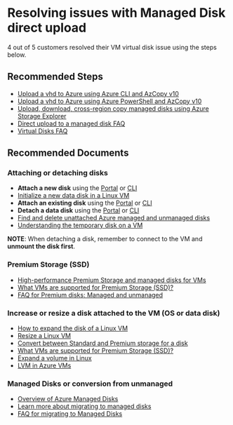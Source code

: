 <properties
	pageTitle="Resolving issues with Virtual Disk Management Direct Upload"
	description="Resolving issues with Virtual Disk Management Direct Upload"
	service="microsoft.compute"
	resource="virtualmachines"
	authors="timbasham"
	ms.author="tibasham"
	displayOrder=""
	selfHelpType="generic"
	supportTopicIds="32641057"
	resourceTags=""
	productPesIds="15571,15797,16470,16454"
	cloudEnvironments="public"
	articleId="compute-virtualdiskmgmt-directupload-linux"
/>

# Resolving issues with Managed Disk direct upload

4 out of 5 customers resolved their VM virtual disk issue using the steps below.

## **Recommended Steps**

* [Upload a vhd to Azure using Azure CLI and AzCopy v10](https://docs.microsoft.com/azure/virtual-machines/linux/disks-upload-vhd-to-managed-disk-cli)<br>
* [Upload a vhd to Azure using Azure PowerShell and AzCopy v10](https://docs.microsoft.com/azure/virtual-machines/windows/disks-upload-vhd-to-managed-disk-powershell)<br>
* [Upload, download, cross-region copy managed disks using Azure Storage Explorer](https://docs.microsoft.com/azure/virtual-machines/windows/disks-use-storage-explorer-managed-disks)
* [Direct upload to a managed disk FAQ](https://docs.microsoft.com/azure/virtual-machines/windows/faq-for-disks#uploading-to-a-managed-disk)<br>
* [Virtual Disks FAQ](https://docs.microsoft.com/azure/virtual-machines/windows/faq-for-disks)<br>

## **Recommended Documents**

### Attaching or detaching disks

* **Attach a new disk** using the [Portal](https://docs.microsoft.com/azure/virtual-machines/linux/attach-disk-portal#attach-a-new-disk) or [CLI](https://docs.microsoft.com/azure/virtual-machines/linux/add-disk#attach-a-new-disk-to-a-vm)<br>
* [Initialize a new data disk in a Linux VM](https://docs.microsoft.com/azure/virtual-machines/linux/attach-disk-portal#connect-to-the-linux-vm-to-mount-the-new-disk)<br>
* **Attach an existing disk** using the [Portal](https://docs.microsoft.com/azure/virtual-machines/linux/attach-disk-portal#attach-an-existing-disk) or [CLI](https://docs.microsoft.com/azure/virtual-machines/linux/add-disk#attach-an-existing-disk)<br>
* **Detach a data disk** using the [Portal](https://docs.microsoft.com/azure/virtual-machines/linux/detach-disk#detach-a-data-disk-using-the-portal) or [CLI](https://docs.microsoft.com/azure/virtual-machines/linux/detach-disk#detach-a-data-disk-using-azure-cli)<br>
* [Find and delete unattached Azure managed and unmanaged disks](https://docs.microsoft.com/azure/virtual-machines/linux/find-unattached-disks)<br>
* [Understanding the temporary disk on a VM](https://docs.microsoft.com/azure/storage/storage-about-disks-and-vhds-linux#temporary-disk)

**NOTE**: When detaching a disk, remember to connect to the VM and **unmount the disk first**.

### Premium Storage (SSD)

* [High-performance Premium Storage and managed disks for VMs](https://docs.microsoft.com/azure/virtual-machines/linux/premium-storage#features)<br>
* [What VMs are supported for Premium Storage (SSD)?](https://docs.microsoft.com/azure/virtual-machines/linux/premium-storage#supported-vms)<br>
* [FAQ for Premium disks: Managed and unmanaged](https://docs.microsoft.com/azure/virtual-machines/linux/faq-for-disks#premium-disks-managed-and-unmanaged)

### Increase or resize a disk attached to the VM (OS or data disk)

* [How to expand the disk of a Linux VM](https://docs.microsoft.com/azure/virtual-machines/linux/expand-disks)<br>
* [Resize a Linux VM](https://docs.microsoft.com/azure/virtual-machines/linux/change-vm-size)<br>
* [Convert between Standard and Premium storage for a disk](https://docs.microsoft.com/azure/virtual-machines/linux/convert-disk-storage)<br>
* [What VMs are supported for Premium Storage (SSD)?](https://docs.microsoft.com/azure/virtual-machines/linux/premium-storage#supported-vms)<br>
* [Expand a volume in Linux](https://docs.microsoft.com/azure/virtual-machines/linux/expand-disks#expand-a-disk-partition-and-filesystem)<br>
* [LVM in Azure VMs](https://docs.microsoft.com/azure/virtual-machines/linux/configure-lvm)

### Managed Disks or conversion from unmanaged

* [Overview of Azure Managed Disks](https://docs.microsoft.com/azure/virtual-machines/linux/managed-disks-overview)<br>
* [Learn more about migrating to managed disks](https://docs.microsoft.com/azure/virtual-machines/linux/convert-unmanaged-to-managed-disks)<br>
* [FAQ for migrating to Managed Disks](https://docs.microsoft.com/azure/virtual-machines/linux/faq-for-disks#migrate-to-managed-disks)